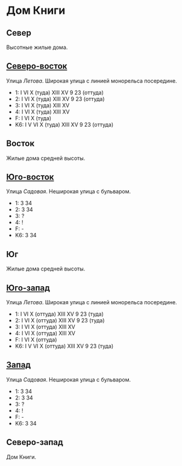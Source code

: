 # Дом Книги

## Север

Высотные жилые дома.

## [Северо-восток](./590080.md)

Улица *Летова*.
Широкая улица с линией монорельса посередине.

* 1:    I   VI  X (туда)    XIII    XV
        9   23 (оттуда)
* 2:    I   VI  X (туда)    XIII    XV
        9   23 (оттуда)
* 3:    I   VI  X (туда)    XIII    XV
* 4:    I   VI  X (туда)    XIII    XV
* F:    I   VI  X (туда)
* K6:   I   V   VI  X (туда)    XIII    XV
        9   23 (оттуда)

## Восток

Жилые дома средней высоты.

## [Юго-восток](./587087.md)

Улица *Садовая*.
Неширокая улица с бульваром.

* 1:    3   34
* 2:    3   34
* 3:    ?
* 4:    !
* F:    -
* K6:   3   34

## Юг

Жилые дома средней высоты.

## [Юго-запад](./580090.md)

Улица *Летова*.
Широкая улица с линией монорельса посередине.

* 1:    I   VI  X (оттуда)  XIII    XV
        9   23 (туда)
* 2:    I   VI  X (оттуда)  XIII    XV
        9   23 (туда)
* 3:    I   VI  X (оттуда)  XIII    XV
* 4:    I   VI  X (оттуда)  XIII    XV
* F:    I   VI  X (оттуда)
* K6:   I   V   VI  X (оттуда)  XIII    XV
        9   23 (туда)

## [Запад](./570085.md)

Улица *Садовая*.
Неширокая улица с бульваром.

* 1:    3   34
* 2:    3   34
* 3:    ?
* 4:    !
* F:    -
* K6:   3   34

## Северо-запад

Дом Книги.
